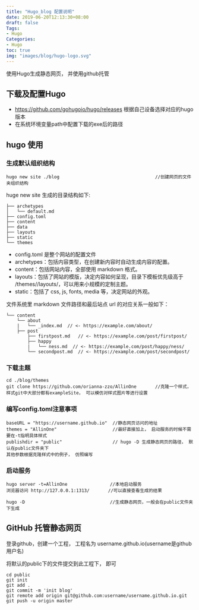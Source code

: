 ```yaml
---
title: "Hugo_blog 配置说明"
date: 2019-06-20T12:13:30+08:00
draft: false
Tags:
- Hugo 
Categories:
- Hugo
toc: true
img: "images/blog/hugo-logo.svg"
---
```


使用Hugo生成静态网页， 并使用github托管<!--more-->

## 下载及配置Hugo

- https://github.com/gohugoio/hugo/releases 根据自己设备选择对应的hugo版本
- 在系统环境变量path中配置下载的exe后的路径

## hugo 使用

### 生成默认组织结构

    hugo new site ./blog                                    //创建网页的文件夹组织结构

huge new site 生成的目录结构如下:

    ├── archetypes
    │   └── default.md
    ├── config.toml
    ├── content
    ├── data
    ├── layouts
    ├── static
    └── themes

- config.toml 是整个网站的配置文件
- archetypes：包括内容类型，在创建新内容时自动生成内容的配置。
- content：包括网站内容，全部使用 markdown 格式。
- layouts：包括了网站的模版，决定内容如何呈现，目录下模板优先级高于 /themes/<THEME>/layouts/，可以用来小规模的定制主题。
- static：包括了 css, js, fonts, media 等，决定网站的外观。  

文件系统里 markdown 文件路径和最后站点 url 的对应关系一般如下：

    └── content
        └── about
        |   └── _index.md  // <- https://example.com/about/
        ├── post
            ├── firstpost.md   // <- https://example.com/post/firstpost/
            ├── happy
            |   └── ness.md  // <- https://example.com/post/happy/ness/
            └── secondpost.md  // <- https://example.com/post/secondpost/

### 下载主题

    cd ./blog/themes
    git clone https://github.com/orianna-zzo/AllinOne       //克隆一个样式，样式git中大部分都有exampleSite， 可以模仿对样式图片等进行设置

### 编写config.toml注意事项

    baseURL = "https://username.github.io"  //静态网页访问的地址
    themes = "AllinOne"                     //最好直接加上， 启动服务的时候不需要在-t指明具体样式
    publishdir = "public"                   // hugo -D 生成静态网页的路径， 默认在public文件夹下
    其他参数根据克隆样式中的例子， 仿照编写

### 启动服务

    hugo server -t=AllinOne                //本地启动服务
    浏览器访问 http://127.0.0.1:1313/       //可以直接查看生成的结果

    hugo -D                                //生成静态网页，一般会在public文件夹下生成

## GitHub 托管静态网页

登录github，创建一个工程， 工程名为 username.github.io(username是github用户名)

将默认的public下的文件提交到此工程下， 即可

    cd public
    git init
    git add .
    git commit -m 'init blog'
    git remote add origin git@github.com:username/username.github.io.git
    git push -u origin master
